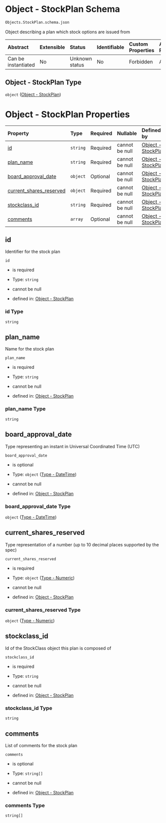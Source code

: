 # Object - StockPlan Schema

```txt
Objects.StockPlan.schema.json
```

Object describing a plan which stock options are issued from

| Abstract            | Extensible | Status         | Identifiable | Custom Properties | Additional Properties | Access Restrictions | Defined In                                                                       |
| :------------------ | :--------- | :------------- | :----------- | :---------------- | :-------------------- | :------------------ | :------------------------------------------------------------------------------- |
| Can be instantiated | No         | Unknown status | No           | Forbidden         | Allowed               | none                | [StockPlan.schema.json](../objects/StockPlan.schema.json "open original schema") |

## Object - StockPlan Type

`object` ([Object - StockPlan](stockplan.md))

# Object - StockPlan Properties

| Property                                            | Type     | Required | Nullable       | Defined by                                                                                                                   |
| :-------------------------------------------------- | :------- | :------- | :------------- | :--------------------------------------------------------------------------------------------------------------------------- |
| [id](#id)                                           | `string` | Required | cannot be null | [Object - StockPlan](stockplan-properties-id.md "Objects.StockPlan.schema.json#/properties/id")                              |
| [plan_name](#plan_name)                             | `string` | Required | cannot be null | [Object - StockPlan](stockplan-properties-plan_name.md "Objects.StockPlan.schema.json#/properties/plan_name")                |
| [board_approval_date](#board_approval_date)         | `object` | Optional | cannot be null | [Object - StockPlan](issuer-properties-type---datetime.md "Types.DateTime.schema.json#/properties/board_approval_date")      |
| [current_shares_reserved](#current_shares_reserved) | `object` | Required | cannot be null | [Object - StockPlan](stockplan-properties-type---numeric.md "Types.Numeric.schema.json#/properties/current_shares_reserved") |
| [stockclass_id](#stockclass_id)                     | `string` | Required | cannot be null | [Object - StockPlan](stockplan-properties-stockclass_id.md "Objects.StockPlan.schema.json#/properties/stockclass_id")        |
| [comments](#comments)                               | `array`  | Optional | cannot be null | [Object - StockPlan](stockplan-properties-stockplan---comments.md "Objects.StockPlan.schema.json#/properties/comments")      |

## id

Identifier for the stock plan

`id`

*   is required

*   Type: `string`

*   cannot be null

*   defined in: [Object - StockPlan](stockplan-properties-id.md "Objects.StockPlan.schema.json#/properties/id")

### id Type

`string`

## plan_name

Name for the stock plan

`plan_name`

*   is required

*   Type: `string`

*   cannot be null

*   defined in: [Object - StockPlan](stockplan-properties-plan_name.md "Objects.StockPlan.schema.json#/properties/plan_name")

### plan_name Type

`string`

## board_approval_date

Type representing an instant in Universal Coordinated Time (UTC)

`board_approval_date`

*   is optional

*   Type: `object` ([Type - DateTime](issuer-properties-type---datetime.md))

*   cannot be null

*   defined in: [Object - StockPlan](issuer-properties-type---datetime.md "Types.DateTime.schema.json#/properties/board_approval_date")

### board_approval_date Type

`object` ([Type - DateTime](issuer-properties-type---datetime.md))

## current_shares_reserved

Type representation of a number (up to 10 decimal places supported by the spec)

`current_shares_reserved`

*   is required

*   Type: `object` ([Type - Numeric](stockplan-properties-type---numeric.md))

*   cannot be null

*   defined in: [Object - StockPlan](stockplan-properties-type---numeric.md "Types.Numeric.schema.json#/properties/current_shares_reserved")

### current_shares_reserved Type

`object` ([Type - Numeric](stockplan-properties-type---numeric.md))

## stockclass_id

Id of the StockClass object this plan is composed of

`stockclass_id`

*   is required

*   Type: `string`

*   cannot be null

*   defined in: [Object - StockPlan](stockplan-properties-stockclass_id.md "Objects.StockPlan.schema.json#/properties/stockclass_id")

### stockclass_id Type

`string`

## comments

List of comments for the stock plan

`comments`

*   is optional

*   Type: `string[]`

*   cannot be null

*   defined in: [Object - StockPlan](stockplan-properties-stockplan---comments.md "Objects.StockPlan.schema.json#/properties/comments")

### comments Type

`string[]`
